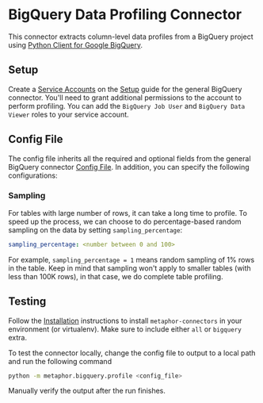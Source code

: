 # BigQuery Data Profiling Connector

This connector extracts column-level data profiles from a BigQuery project using [Python Client for Google BigQuery](https://googleapis.dev/python/bigquery/latest/index.html).

## Setup

Create a [Service Accounts](https://console.cloud.google.com/iam-admin/serviceaccounts) on the [Setup](../README.md#Setup) guide for the general BigQuery connector. You'll need to grant additional permissions to the account to perform profiling. You can add the `BigQuery Job User` and `BigQuery Data Viewer` roles to your service account.

## Config File

The config file inherits all the required and optional fields from the general BigQuery connector [Config File](../README.md#config-file). In addition, you can specify the following configurations:

### Sampling

For tables with large number of rows, it can take a long time to profile. To speed up the process, we can choose to do percentage-based random sampling on the data by setting `sampling_percentage`:

```yaml
sampling_percentage: <number between 0 and 100>
```

For example, `sampling_percentage = 1` means random sampling of 1% rows in the table. Keep in mind that sampling won't apply to smaller tables (with less than 100K rows), in that case, we do complete table profiling.

## Testing

Follow the [Installation](../../README.md) instructions to install `metaphor-connectors` in your environment (or virtualenv). Make sure to include either `all` or `bigquery` extra.

To test the connector locally, change the config file to output to a local path and run the following command

```bash
python -m metaphor.bigquery.profile <config_file>
```

Manually verify the output after the run finishes.
